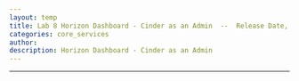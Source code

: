 ```yaml
---
layout: temp
title: Lab 8 Horizon Dashboard - Cinder as an Admin  --  Release Date, Feb. 15 2017
categories: core_services
author: 
description: Horizon Dashboard - Cinder as an Admin
---
```


  
* * *

